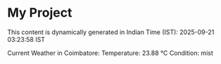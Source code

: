 # My Project

This content is dynamically generated in Indian Time (IST): 2025-09-21 03:23:58 IST


Current Weather in Coimbatore:
Temperature: 23.88 °C
Condition: mist
